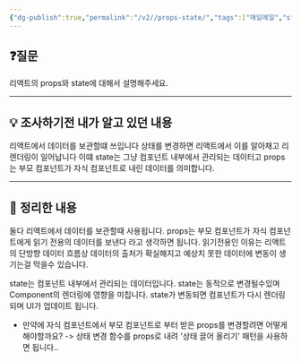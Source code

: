 ```yaml
---
{"dg-publish":true,"permalink":"/v2//props-state/","tags":["매일메일","state","Props","React"]}
---
```


## ❓질문

리액트의 props와 state에 대해서 설명해주세요.

---
## 💡 조사하기전 내가 알고 있던 내용

리액트에서 데이터를 보관할떄 쓰입니다
상태를 변경하면 리액트에서 이를 알아채고 리렌더링이 일어납니다 이떄 state는 그냥 컴포넌트 내부에서 관리되는 데이터고 props는 부모 컴포넌트가 자식 컴포넌트로 내린 데이터를 의미합니다.

---
## 🏫 정리한 내용

둘다 리액트에서 데이터를 보관할때 사용됩니다.
props는 부모 컴포넌트가 자식 컴포넌트에게 읽기 전용의 데이터를 보낸다 라고 생각하면 됩니다. 읽기전용인 이유는 리액트의 단방향 데이터 흐름상 데이터의 출처가 확실해지고 예상치 못한 데이터에 변동이 생기는걸 막을수 있습니다.

state는 컴포넌트 내부에서 관리되는 데이터입니다. state는 동적으로 변경될수있며
Component의 렌더링에 영향을 미칩니다. state가 변동되면 컴포넌트가 다시 렌더링 되며 UI가 업데이트 됩니다.

* 만약에 자식 컴포넌트에서 부모 컴포넌트로 부터 받은 props를 변경할려면 어떻게 해야할까요?
-> 상태 변경 함수를 props로 내려 '상태 끌어 올리기' 패턴을 사용하면 됩니다..
